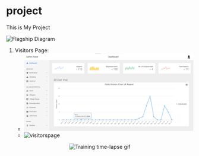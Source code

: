 # project
This is My Project
 
<img alt="Flagship Diagram" src="https://www.digiprima.com/files/uw574kcajjmra8tu5una/Best-AI-Image-Generators-in-2023.jpg" />



1. Visitors Page:
   - <img alt="visitorspage" src="https://github.com/HYPERERVelocity/project/blob/main/Admin/Admin1.png" />
   - <img alt="visitorspage" src="https://drive.google.com/drive/folders/1qVKcwOsDZmtcVKibPAYaV_mpKVVE9y_b" />



<p align="center">
<img alt="Training time-lapse gif" src="https://github.com/akanimax/BMSG-GAN/blob/master/diagrams/explanatory_video_2.gif" />
<br>
</p>
